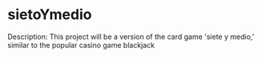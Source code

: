 # sietoYmedio

Description: This project will be a version of the card game 'siete y medio,' similar to the popular casino game blackjack
